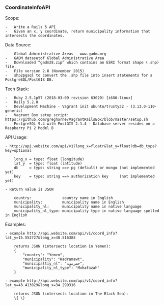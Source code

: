 ### CoordinateInfoAPI

Scope:

	-	Write a Rails 5 API
	-	Given an x, y coordinate, return municipality information that intersects the coordinates.


Data Source:

	-	Global Administrative Areas - www.gadm.org
	-	GADM datasetof Global Administrative Area
	-	Downloaded “gadm28.zip” which contains an ESRI format shape (.shp) file.
	-	File version 2.8 (November 2015)
	-	shp2pgsql to convert the .shp file into insert statements for a PostgreSQL/PostGIS DB.


Tech Stack:

	-	Ruby 2.5.1p57 (2018-03-09 revision 63029) [i686-linux]
	-	Rails 5.2.0
	-	Development Machine - Vagrant init ubuntu/trusty32 - (3.13.0-110-generic)
	-	Vagrant Box setup script: https://github.com/greghorne/VagrantRailsBox/blob/master/setup.sh
	-	PostgreSQL 9.4 with PostGIS 2.1.4 - Database server resides on a Raspberry Pi 2 Model B

API Usage:

    - http://api.website.com/api/v1?long_x=floatr&lat_y=float?db=db_type?key=optional

        long_x = type: float (longitude)
        lat_y  = type: float (latitude)
        db     = type: string ==> pg (default) or mongo (not implemented yet)
        key    = type: string ==> authorization key     (not implemented yet)

    - Return value is JSON

        country:              country name in English
        municipality:         municipality name in English
        municipality_nl:      municipality name in native language
        municipality_nl_type: municipality type in native language spelled in English

Examples:

    - example http://api.website.com/api/v1/coord_info?lat_y=15.552727&long_x=48.516388

        returns JSON (intersects location in Yemen): 
        {
            "country": "Yemen",
            "municipality": "Hadramawt",
            "municipaltiy_nl": "حضرموت",
            "municipality_nl_type": "Muhafazah"
        }

    - example http://api.website.com/api/v1/coord_info?lat_y=43.413029&long_x=34.299316

        returns JSON (intersects location in The Black Sea):
        \{ \}